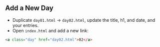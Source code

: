 ## Add a New Day
- Duplicate `day01.html` → `day02.html`, update the title, h1, and date, and your entries.
- Open `index.html` and add a new link:
```html
<a class="day" href="day02.html">02</a>
